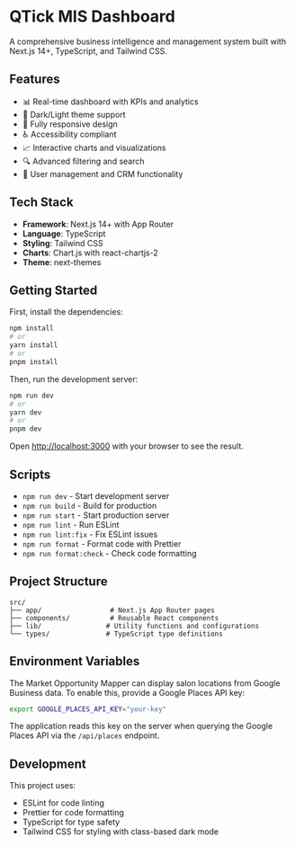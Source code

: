 # QTick MIS Dashboard

A comprehensive business intelligence and management system built with Next.js 14+, TypeScript, and Tailwind CSS.

## Features

- 📊 Real-time dashboard with KPIs and analytics
- 🎨 Dark/Light theme support
- 📱 Fully responsive design
- ♿ Accessibility compliant
- 📈 Interactive charts and visualizations
- 🔍 Advanced filtering and search
- 👥 User management and CRM functionality

## Tech Stack

- **Framework**: Next.js 14+ with App Router
- **Language**: TypeScript
- **Styling**: Tailwind CSS
- **Charts**: Chart.js with react-chartjs-2
- **Theme**: next-themes

## Getting Started

First, install the dependencies:

```bash
npm install
# or
yarn install
# or
pnpm install
```

Then, run the development server:

```bash
npm run dev
# or
yarn dev
# or
pnpm dev
```

Open [http://localhost:3000](http://localhost:3000) with your browser to see the result.

## Scripts

- `npm run dev` - Start development server
- `npm run build` - Build for production
- `npm run start` - Start production server
- `npm run lint` - Run ESLint
- `npm run lint:fix` - Fix ESLint issues
- `npm run format` - Format code with Prettier
- `npm run format:check` - Check code formatting

## Project Structure

```
src/
├── app/                 # Next.js App Router pages
├── components/          # Reusable React components
├── lib/                # Utility functions and configurations
└── types/              # TypeScript type definitions
```

## Environment Variables

The Market Opportunity Mapper can display salon locations from Google
Business data. To enable this, provide a Google Places API key:

```bash
export GOOGLE_PLACES_API_KEY="your-key"
```

The application reads this key on the server when querying the Google
Places API via the `/api/places` endpoint.

## Development

This project uses:
- ESLint for code linting
- Prettier for code formatting
- TypeScript for type safety
- Tailwind CSS for styling with class-based dark mode